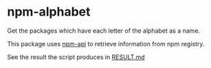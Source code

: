 # npm-alphabet
Get the packages which have each letter of the alphabet as a name.

This package uses [npm-api](https://github.com/doowb/npm-api) to retrieve information from npm registry.

See the result the script produces in [RESULT.md](/RESULT.md)
